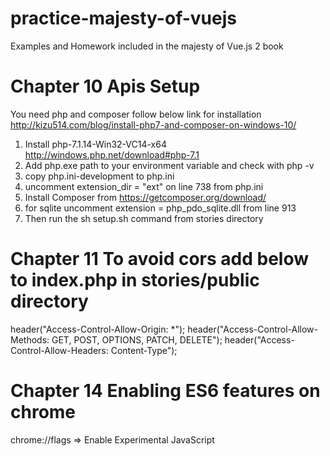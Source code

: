 # practice-majesty-of-vuejs
Examples and Homework included in the majesty of Vue.js 2 book


# Chapter 10 Apis Setup
You need php and composer follow below link for installation
http://kizu514.com/blog/install-php7-and-composer-on-windows-10/

1) Install php-7.1.14-Win32-VC14-x64 http://windows.php.net/download#php-7.1
2) Add php.exe path to your environment variable and check with php -v
3) copy php.ini-development to php.ini
4) uncomment extension_dir = "ext" on line 738 from php.ini
5) Install Composer from https://getcomposer.org/download/
6) for sqlite uncomment extension = php_pdo_sqlite.dll from line 913
7) Then run the sh setup.sh command from stories directory

# Chapter 11 To avoid cors add below to index.php in stories/public directory

header("Access-Control-Allow-Origin: *");
header("Access-Control-Allow-Methods: GET, POST, OPTIONS, PATCH, DELETE");
header("Access-Control-Allow-Headers: Content-Type");

# Chapter 14 Enabling ES6 features on chrome
chrome://flags => Enable Experimental JavaScript
